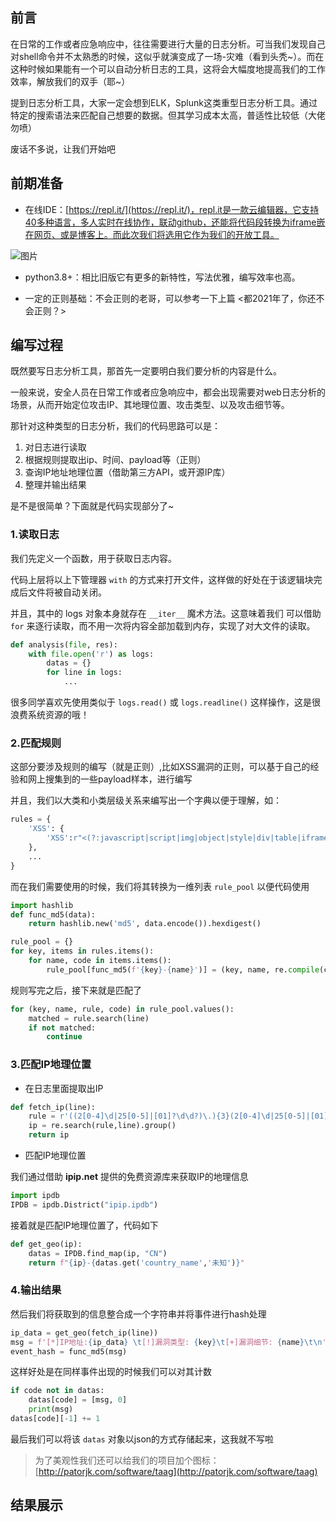 ## 前言

在日常的工作或者应急响应中，往往需要进行大量的日志分析。可当我们发现自己对shell命令并不太熟悉的时候，这似乎就演变成了一场-灾难（看到头秃~）。而在这种时候如果能有一个可以自动分析日志的工具，这将会大幅度地提高我们的工作效率，解放我们的双手（耶~）

提到日志分析工具，大家一定会想到ELK，Splunk这类重型日志分析工具。通过特定的搜索语法来匹配自己想要的数据。但其学习成本太高，普适性比较低（大佬勿喷）

废话不多说，让我们开始吧

## 前期准备

* 在线IDE：[https://repl.it/](https://repl.it/)，repl.it是一款云编辑器，它支持40多种语言，多人实时在线协作，联动github，还能将代码段转换为iframe嵌在网页、或是博客上。而此次我们将选用它作为我们的开放工具。

![图片](https://uploader.shimo.im/f/NQohAHwhUEEK9EJt.gif?fileGuid=dQPYXqghxTWvrkWj)

* python3.8+：相比旧版它有更多的新特性，写法优雅，编写效率也高。

* 一定的正则基础：不会正则的老哥，可以参考一下上篇 <都2021年了，你还不会正则？>


## 编写过程

既然要写日志分析工具，那首先一定要明白我们要分析的内容是什么。

一般来说，安全人员在日常工作或者应急响应中，都会出现需要对web日志分析的场景，从而开始定位攻击IP、其地理位置、攻击类型、以及攻击细节等。

那针对这种类型的日志分析，我们的代码思路可以是：

1. 对日志进行读取
2. 根据规则提取出ip、时间、payload等（正则）
3. 查询IP地址地理位置（借助第三方API，或开源IP库）
4. 整理并输出结果

是不是很简单？下面就是代码实现部分了~


### 1.读取日志

我们先定义一个函数，用于获取日志内容。

代码上层将以上下管理器 `with` 的方式来打开文件，这样做的好处在于该逻辑块完成后文件将被自动关闭。

并且，其中的 logs 对象本身就存在 `__iter__` 魔术方法。这意味着我们 可以借助`for` 来逐行读取，而不用一次将内容全部加载到内存，实现了对大文件的读取。


```python
def analysis(file, res):
    with file.open('r') as logs:
        datas = {}
        for line in logs:
            ...
```


很多同学喜欢先使用类似于 `logs.read()` 或 `logs.readline()` 这样操作，这是很浪费系统资源的哦！

### 2.匹配规则

这部分要涉及规则的编写（就是正则）,比如XSS漏洞的正则，可以基于自己的经验和网上搜集到的一些payload样本，进行编写



并且，我们以大类和小类层级关系来编写出一个字典以便于理解，如：

```python
rules = {
    'XSS': {
        'XSS':r"<(?:javascript|script|img|object|style|div|table|iframe|meta|body|svg|embed|a|input|marquee|link|xml|image|html).*(?:alert|onerror|document\.write|onload|onfocus|prompt|confirm)"
    },
    ...
}
```
而在我们需要使用的时候，我们将其转换为一维列表 `rule_pool` 以便代码使用

```python
import hashlib
def func_md5(data):
    return hashlib.new('md5', data.encode()).hexdigest()

rule_pool = {}
for key, items in rules.items():
    for name, code in items.items():
        rule_pool[func_md5(f'{key}-{name}')] = (key, name, re.compile(code, re.I), code)
```

规则写完之后，接下来就是匹配了

```python
for (key, name, rule, code) in rule_pool.values():
    matched = rule.search(line)
    if not matched:
        continue
```
### 3.匹配IP地理位置

* 在日志里面提取出IP

```python
def fetch_ip(line):
	rule = r'((2[0-4]\d|25[0-5]|[01]?\d\d?)\.){3}(2[0-4]\d|25[0-5]|[01]?\d\d?)'
	ip = re.search(rule,line).group()
	return ip
```

* 匹配IP地理位置

我们通过借助 **ipip.net** 提供的免费资源库来获取IP的地理信息

```python
import ipdb
IPDB = ipdb.District("ipip.ipdb")
```

接着就是匹配IP地理位置了，代码如下

```python
def get_geo(ip):
    datas = IPDB.find_map(ip, "CN")
    return f"{ip}-{datas.get('country_name','未知')}"
```
### 4.输出结果

然后我们将获取到的信息整合成一个字符串并将事件进行hash处理

```python
ip_data = get_geo(fetch_ip(line))
msg = f'[*]IP地址:{ip_data} \t[!]漏洞类型: {key}\t[+]漏洞细节: {name}\t\n'
event_hash = func_md5(msg)
```
这样好处是在同样事件出现的时候我们可以对其计数

```python
if code not in datas:
	datas[code] = [msg, 0]
    print(msg)
datas[code][-1] += 1
```

最后我们可以将该 `datas` 对象以json的方式存储起来，这我就不写啦

>  为了美观性我们还可以给我们的项目加个图标：[http://patorjk.com/software/taag](http://patorjk.com/software/taag)

## 结果展示

